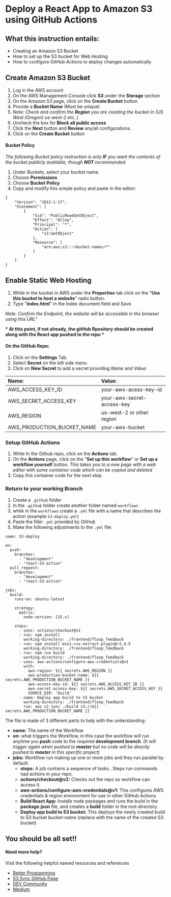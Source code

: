 # Deploy a React App to Amazon S3 using GitHub Actions

## What this instruction entails:
* Creating an Amazon S3 Bucket
* How to set up the S3 bucket for Web Hosting
* How to configure GitHub Actions to deploy changes automatically

## Create Amazon S3 Bucket
1. Log in the AWS account
2. On the AWS Management Console click __S3__ under the __Storage__ section
3. On the Amazon S3 page, click on the __Create Bucket__ button
4. Provide a __Bucket Name__ (Must be unique)
5. _Note: Check and confirm the __Region__ you are creating the bucket in (US West (Oregon) us-west-2 etc..)_
6. Uncheck the box for __Block all public access__
7. Click the __Next__ button and __Review__ any/all configurations.
8. Click on the __Create Bucket__ button

####  Bucket Policy
_The following Bucket policy instruction is only __IF__ you want the contents of the bucket publicly available, though __NOT__ recommended_
1. Under Buckets, select your bucket name.
2. Choose __Permissions__
3. Choose __Bucket Policy__
4. Copy and modify this simple policy and paste in the editor:

~~~~
{
    "Version": "2012-1-17",
    "Statement": [
        {
            "Sid": "PublicReadGetObject",
            "Effect": "Allow",
            "Principal": "*",
            "Action": [
                "s3:GetObject"
            ],
            "Resource": [
                "arn:aws:s3:::<bucket-name>/*"
            ]
        }
    ]
}
~~~~

## Enable Static Web Hosting
1. While in the bucket in AWS under the __Properties__ tab click on the "__Use this bucket to host a website__" radio button.
2. Type "__index.html__"  in the Index document field and Save.

_Note: Confirm the Endpoint, the website will be accessible in the browser using this URL_"

__* At this point, if not already, the gitHub Rpository should be created along with the React app pushed to the repo *__

#### On the GitHub Repo:
1. Click on the __Settings__ Tab.
2. Select __Secret__ on the left side menu
3. Click on __New Secret__ to add a secret providing _Name_ and _Value_:


| Name:          | Value:         |
|:---------------|:---------------|
|AWS_ACCESS_KEY_ID| your-aws-acess-key-id |
|AWS_SECRET_ACCESS_KEY| your-aws-secret-access-key |
|AWS_REGION| us-west-2 or other region |
|AWS_PRODUCTION_BUCKET_NAME| your-aws-bucket|

### Setup GitHub Actions
1. While In the Github repo, click on the __Actions__ tab.
2. On the __Actions__ page, click on the "__Set up this workflow__" or __Set up a workflow yourself__ button. _This takes you to a new page with a web editor with some container code which can be copied and deleted_
3. Copy this container code for the next step.

### Return to your working Branch
1. Create a `.github` folder
2. In the `.github` folder create another folder named `workflows`
3. while in the `workflows` create a `.yml` file with a name that describes the action (example `S3-deploy.yml`)
4. Paste the filler `.yml` provided by GitHub
5. Make the following adjustments to the `.yml` file:
~~~~
name: S3-deploy

on:
  push:
    branches:
      - "development"
      - "react-S3-action"
  pull_request:
    branches:
      - "development"
      - "react-S3-action"

jobs:
  build:
    runs-on: ubuntu-latest

    strategy:
      matrix:
        node-version: [15.x]

    steps:
      - uses: actions/checkout@v1
      - run: npm install
        working-directory: ./frontend/floop_feedback
      - run: npm install mini-css-extract-plugin@~2.4.5
        working-directory: ./frontend/floop_feedback
      - run: npm run build
        working-directory: ./frontend/floop_feedback
      - uses: aws-actions/configure-aws-credentials@v1
        with:
          aws-region: ${{ secrets.AWS_REGION }}
          aws-production-bucket-name: ${{ secrets.AWS_PRODUCTION_BUCKET_NAME }}
          aws-access-key-id: ${{ secrets.AWS_ACCESS_KEY_ID }}
          aws-secret-access-key: ${{ secrets.AWS_SECRET_ACCESS_KEY }}
          SOURCE_DIR: 'build'
      - name: Deploy app build to S3 bucket
        working-directory: ./frontend/floop_feedback
        run: aws s3 sync ./build s3://${{ secrets.AWS_PRODUCTION_BUCKET_NAME }}
~~~~

The file is made of 3 different parts to help with the understanding:
* __name:__  The name of the Workflow
* __on:__ what triggers the Workflow, in this case the workflow will run anytime you __push__ code to the required __development branch__. _(It will trigger again when pushed to __master__ but no code will be directly pushed to __master__ in this specific project)_
* __jobs:__ Workflow run making up one or more jobs and they run parallel by default:
    * __steps:__ A job contains a sequence of tasks.. Steps run commands nad actions in your repo.
    * __actions/checkout@v2:__ Checks out the repo so workflow can access it.
    * __aws-actions/configure-aws-credentials@v1:__ This configures AWS credentials & region environment for use in other GitHub Actions
    * __Build React App:__ Installs node packages and runs the build in the __package.json__ file, and creates a __build__ folder in the root directory.
    * __Deploy app build to S3 bucket:__  This deploys the newly created build to S3 bucket _bucket-name_ (replace with the name of the created S3 bucket) 

## You should be all set!!

#### Need more help?  
Visit the following helpful named resources and references
* [Better Programming](https://betterprogramming.pub/how-to-deploy-a-reactjs-website-on-aws-s3-with-github-ci-f0519d120063) 
* [S3 Sync GitHub Page](https://github.com/marketplace/actions/s3-sync)
* [DEV Community](https://dev.to/nobleobioma/deploy-a-react-app-to-amazon-s3-using-github-actions-51e)
* [Medium](https://medium.com/trackstack/deploying-a-react-app-to-aws-s3-with-github-actions-b1cb9ba75c95)